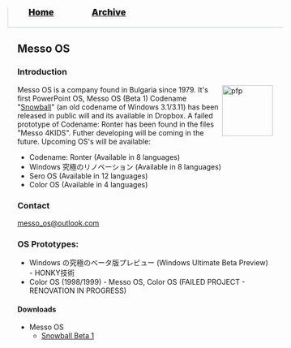 <blockquote style="background: #0000;border-bottom: 1px solid #B2D2E1;height: 30px;margin: 0 -20px 20px;padding: 0px 20px 9px 40px;">
  <p style=""><a href="https://hexa-one.github.io/pptos-wiki/" style="font-size: 17px;font-weight: 900;font-style: normal;text-shadow: rgba(255,255,255,0.9) 0 1px 0;">Home</a>&nbsp;&nbsp;&nbsp;&nbsp;&nbsp;&nbsp;&nbsp;&nbsp;&nbsp;&nbsp;&nbsp;&nbsp;&nbsp;&nbsp;&nbsp;&nbsp;&nbsp;&nbsp;
    <a href="https://hexa-one.github.io/pptos-wiki/archive/" style="font-size: 17px;font-weight: 900;font-style: normal;text-shadow: rgba(255,255,255,0.9) 0 1px 0;">Archive</a>
  </p>
</blockquote>

## Messo OS

### Introduction

<a>
  <img align="right" height="100" alt="pfp" src="https://user-images.githubusercontent.com/58103738/132090966-67e5599d-cf73-485d-9499-3fad4ffe21e8.png" />
</a>

Messo OS is a company found in Bulgaria since 1979. It's first PowerPoint OS, Messo OS (Beta 1) Codename "[Snowball](https://hexa-one.github.io/pptos-wiki/wiki/Messo_OS/Snowball)" (an old codename of Windows 3.1/3.11) has been released in public will and its available in Dropbox. A failed prototype of Codename: Ronter has been found in the files "Messo 4KIDS". Futher developing will be coming in the future. Upcoming OS's will be available: 
- Codename: Ronter (Available in 8 languages)
- Windows 究極のリノベーション (Available in 8 languages) 
- Sero OS (Available in 12 languages) 
- Color OS (Available in 4 languages) 

### Contact

messo_os@outlook.com 

### OS Prototypes:

- Windows の究極のベータ版プレビュー (Windows Ultimate Beta Preview) - HONKY技術
- Color OS (1998/1999) - Messo OS, Color OS (FAILED PROJECT - RENOVATION IN PROGRESS)

#### Downloads

- Messo OS
  - [Snowball Beta 1](https://github.com/hexa-one/pptos-wiki/raw/gh-pages/files/Messo_OS/Snowflake.zip)

<body style="background-image: url(https://raw.githubusercontent.com/hexa-one/pptos-wiki/gh-pages/assets/background/background.png);background-repeat: no-repeat;background-attachment: fixed;background-size: cover;">